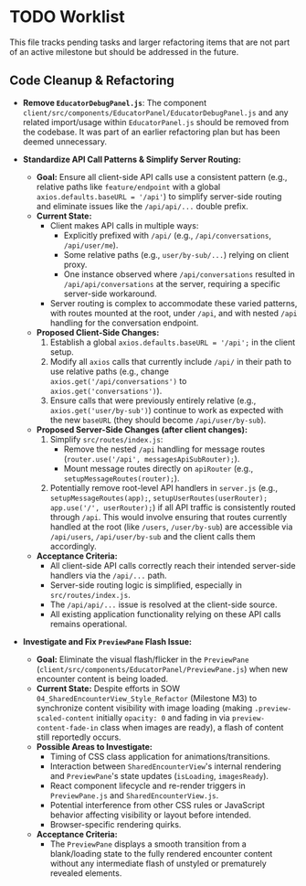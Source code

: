 # TODO Worklist

This file tracks pending tasks and larger refactoring items that are not part of an active milestone but should be addressed in the future.

## Code Cleanup & Refactoring

- **Remove `EducatorDebugPanel.js`**: The component `client/src/components/EducatorPanel/EducatorDebugPanel.js` and any related import/usage within `EducatorPanel.js` should be removed from the codebase. It was part of an earlier refactoring plan but has been deemed unnecessary. 


- **Standardize API Call Patterns & Simplify Server Routing:**
    - **Goal:** Ensure all client-side API calls use a consistent pattern (e.g., relative paths like `feature/endpoint` with a global `axios.defaults.baseURL = '/api'`) to simplify server-side routing and eliminate issues like the `/api/api/...` double prefix.
    - **Current State:**
        - Client makes API calls in multiple ways:
            - Explicitly prefixed with `/api/` (e.g., `/api/conversations`, `/api/user/me`).
            - Some relative paths (e.g., `user/by-sub/...`) relying on client proxy.
            - One instance observed where `/api/conversations` resulted in `/api/api/conversations` at the server, requiring a specific server-side workaround.
        - Server routing is complex to accommodate these varied patterns, with routes mounted at the root, under `/api`, and with nested `/api` handling for the conversation endpoint.
    - **Proposed Client-Side Changes:**
        1.  Establish a global `axios.defaults.baseURL = '/api';` in the client setup.
        2.  Modify all `axios` calls that currently include `/api/` in their path to use relative paths (e.g., change `axios.get('/api/conversations')` to `axios.get('conversations')`).
        3.  Ensure calls that were previously entirely relative (e.g., `axios.get('user/by-sub')`) continue to work as expected with the new `baseURL` (they should become `/api/user/by-sub`).
    - **Proposed Server-Side Changes (after client changes):**
        1.  Simplify `src/routes/index.js`:
            - Remove the nested `/api` handling for message routes (`router.use('/api', messagesApiSubRouter);`).
            - Mount message routes directly on `apiRouter` (e.g., `setupMessageRoutes(router);`).
        2.  Potentially remove root-level API handlers in `server.js` (e.g., `setupMessageRoutes(app);`, `setupUserRoutes(userRouter); app.use('/', userRouter);`) if all API traffic is consistently routed through `/api`. This would involve ensuring that routes currently handled at the root (like `/users`, `/user/by-sub`) are accessible via `/api/users`, `/api/user/by-sub` and the client calls them accordingly.
    - **Acceptance Criteria:**
        - All client-side API calls correctly reach their intended server-side handlers via the `/api/...` path.
        - Server-side routing logic is simplified, especially in `src/routes/index.js`.
        - The `/api/api/...` issue is resolved at the client-side source.
        - All existing application functionality relying on these API calls remains operational. 

- **Investigate and Fix `PreviewPane` Flash Issue:**
    - **Goal:** Eliminate the visual flash/flicker in the `PreviewPane` (`client/src/components/EducatorPanel/PreviewPane.js`) when new encounter content is being loaded.
    - **Current State:** Despite efforts in SOW `04_SharedEncounterView_Style_Refactor` (Milestone M3) to synchronize content visibility with image loading (making `.preview-scaled-content` initially `opacity: 0` and fading in via `preview-content-fade-in` class when images are ready), a flash of content still reportedly occurs.
    - **Possible Areas to Investigate:**
        - Timing of CSS class application for animations/transitions.
        - Interaction between `SharedEncounterView`'s internal rendering and `PreviewPane`'s state updates (`isLoading`, `imagesReady`).
        - React component lifecycle and re-render triggers in `PreviewPane.js` and `SharedEncounterView.js`.
        - Potential interference from other CSS rules or JavaScript behavior affecting visibility or layout before intended.
        - Browser-specific rendering quirks.
    - **Acceptance Criteria:**
        - The `PreviewPane` displays a smooth transition from a blank/loading state to the fully rendered encounter content without any intermediate flash of unstyled or prematurely revealed elements. 
